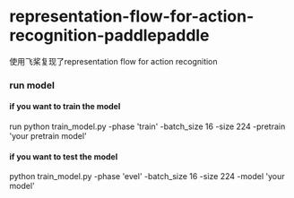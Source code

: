 # representation-flow-for-action-recognition-paddlepaddle
使用飞桨复现了representation flow for action recognition
### run model 
#### if you want to train the model
run 
python train_model.py 
      -phase 'train'
      -batch_size 16
      -size 224
      -pretrain 'your pretrain model'
#### if you want to test the model  
python train_model.py 
      -phase 'evel'
      -batch_size 16
      -size 224
      -model 'your model'
